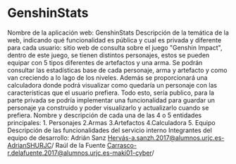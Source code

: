 # GenshinStats
Nombre de la aplicación web: GenshinStats
Descripción de la temática de la web, indicando qué funcionalidad es pública y cual es privada
y diferente para cada usuario: sitio web de consulta sobre el juego "Genshin Impact", dentro de este juego, se tienen distintos personajes, estos se pueden equipar con 5 tipos diferentes de artefactos y una arma. Se podrán consultar las estadísticas base de cada personaje, arma y artefacto y como van creciendo a lo lago de los niveles. Además se proporcionará una calculadora donde podrá visualizar como quedaría un personaje con las características que el usuario prefiera. Todo esto, sería publico, para la parte privada se podría implementar una funcionalidad para guardar un personaje ya construido y poder visualizarlo y actualizarlo cuando se prefiera.
Nombre y descripción de cada una de las 4 o 5 entidades principales:  1. Personajes 2.Armas 3.Artefactos 4.Calculadora 5. Equipo
Descripción de las funcionalidades del servicio interno
Integrantes del equipo de desarrollo: Adrián Sanz Hervás-a.sanzh.2017@alumnos.urjc.es-AdrianSHURJC/ Raúl de la Fuente Carrasco-r.delafuente.2017@alumnos.urjc.es-maki01-cyber/ 
